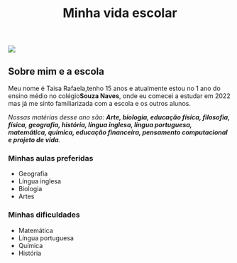 <!DOCTYPE html>
<html lang="pt-br">
    <head>
        <meta charset="UTF-8">
        <title> Minha vida escolar </title>
        <link rel="stylesheet" href="style.css">
    </head><body>
        <header>
            <h1 class="titulo-principal">Minha vida escolar</h1>
        </header>
        <img id="banner" src="banner.jpg">
        <div class="principal">
            <h2 class="titulo-centralizado">Sobre mim e a escola</h2><p>Meu nome é Taisa Rafaela,tenho 15 anos e atualmente estou no 1 ano do ensino médio no colégio<strong>Souza Naves</strong>, onde eu comecei a estudar em 2022 mas já me sinto familiarizada com a escola e os outros alunos.</p>
            <p id="as matérias"><em>Nossas matérias desse ano são: <strong> Arte, biologia, educação física, filosofia, física, geografia, história, língua inglesa, língua portuguesa, matemática, química, educação financeira, pensamento computacional e projeto de vida</strong>.</em></p>
            <div class="Minhas aulas preferidas">
            <h3 class="titulo-centralizado">Minhas aulas preferidas</h3>
            <ul>
                <li class="itens">Geografia </li>
                <li class="itens">Língua inglesa</li>
                <li class="itens">Biologia</li>
                <li class="itens">Artes</li>
            </ul><div class="Minhas dificuldades">
            <h3 class="titulo-centralizado">Minhas dificuldades </h3>
            <ul>
                <li class="itens">Matemática </li>
                <li class="itens">Língua portuguesa</li>
                <li class="itens">Química</li>
                <li class="itens">História</li>
            </ul>
            </div>
    </body>
</html>
